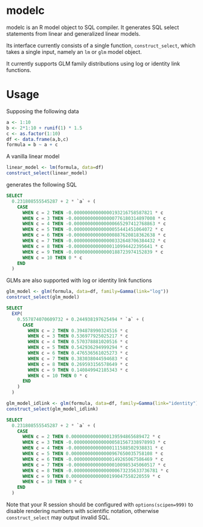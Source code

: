 # modelc

modelc is an R model object to SQL compiler. It generates SQL select statements from linear and generalized linear models. 

Its interface currently consists of a single function, `construct_select`, which takes a single input, namely an `lm` or `glm` model object.

It currently supports GLM family distributions using log or identity link functions. 

# Usage

Supposing the following data

```R
a <- 1:10
b <- 2*1:10 + runif(1) * 1.5
c <- as.factor(1:10)
df <- data.frame(a,b,c)
formula = b ~ a + c
```

A vanilla linear model

```R
linear_model <- lm(formula, data=df)
construct_select(linear_model)

```

generates the following SQL


``` sql
SELECT
  0.231808555545287 + 2 * `a` + (
    CASE
      WHEN c = 2 THEN -0.00000000000000193216758587821 * c
      WHEN c = 3 THEN -0.000000000000000776180314897008 * c
      WHEN c = 4 THEN -0.000000000000000665297412768863 * c
      WHEN c = 5 THEN -0.00000000000000055441451064072 * c
      WHEN c = 6 THEN -0.000000000000000887620818362638 * c
      WHEN c = 7 THEN -0.000000000000000332648706384432 * c
      WHEN c = 8 THEN -0.00000000000000110994422395641 * c
      WHEN c = 9 THEN -0.00000000000000188723974152839 * c
      WHEN c = 10 THEN 0 * c
    END
  )
```

GLMs are also supported with log or identity link functions


```R
glm_model <- glm(formula, data=df, family=Gamma(link="log"))
construct_select(glm_model)
```

``` sql
SELECT
  EXP(
    0.557874070609732 + 0.244938197625494 * `a` + (
      CASE
        WHEN c = 2 THEN 0.394878990324516 * c
        WHEN c = 3 THEN 0.536977925025217 * c
        WHEN c = 4 THEN 0.570378881020516 * c
        WHEN c = 5 THEN 0.542936294999294 * c
        WHEN c = 6 THEN 0.476536561025273 * c
        WHEN c = 7 THEN 0.383038044594683 * c
        WHEN c = 8 THEN 0.269593156578649 * c
        WHEN c = 9 THEN 0.140849942185343 * c
        WHEN c = 10 THEN 0 * c
      END
    )
  )
```


```R
glm_model_idlink <- glm(formula, data=df, family=Gamma(link="identity"))
construct_select(glm_model_idlink)
```

``` sql
SELECT
  0.231808555545287 + 2 * `a` + (
    CASE
      WHEN c = 2 THEN 0.00000000000000139594865689472 * c
      WHEN c = 3 THEN -0.000000000000000581567338978993 * c
      WHEN c = 4 THEN -0.00000000000000111588502938831 * c
      WHEN c = 5 THEN 0.000000000000000967650035758108 * c
      WHEN c = 6 THEN -0.00000000000000149265067586469 * c
      WHEN c = 7 THEN -0.000000000000000100985345060517 * c
      WHEN c = 8 THEN -0.0000000000000000673235633736781 * c
      WHEN c = 9 THEN 0.00000000000000199047558220559 * c
      WHEN c = 10 THEN 0 * c
    END
  )
```

Note that your R session should be configured with `options(scipen=999)` to disable rendering numbers with scientific notation, otherwise `construct_select` may output invalid SQL.
